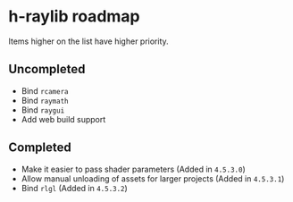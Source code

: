 # h-raylib roadmap

Items higher on the list have higher priority.

## Uncompleted
- Bind `rcamera`
- Bind `raymath`
- Bind `raygui`
- Add web build support

## Completed
- Make it easier to pass shader parameters (Added in `4.5.3.0`)
- Allow manual unloading of assets for larger projects (Added in `4.5.3.1`)
- Bind `rlgl` (Added in `4.5.3.2`)
